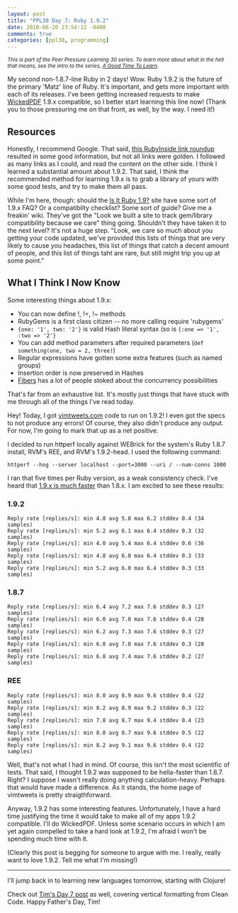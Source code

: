```yaml
---
layout: post
title: "PPL30 Day 7: Ruby 1.9.2"
date: 2010-06-20 23:54:12 -0400
comments: true
categories: [ppl30, programming]
---
```

<em><small>This is part of the Peer Pressure Learning 30 series. To learn more about what in the hell that means, see the intro to the series, [A Good Time To Learn](http://mileszs.com/blog/2010/06/13/a-good-time-to-learn.html).</small></em>

My second non-1.8.7-line Ruby in 2 days! Wow. Ruby 1.9.2 is the future of the primary 'Matz' line of Ruby. It's important, and gets more important with each of its releases. I've been getting increased requests to make [WickedPDF](http://github.com/mileszs/wicked_pdf) 1.9.x compatible, so I better start learning this line now! (Thank you to those pressuring me on that front, as well, by the way. I need it!)

## Resources ##

Honestly, I recommend Google. That said, [this RubyInside link roundup](http://www.rubyinside.com/23-useful-ruby-19-links-and-resources-1498.html) resulted in some good information, but not all links were golden. I followed as many links as I could, and read the content on the other side. I think I learned a substantial amount about 1.9.2. That said, I think the recommended method for learning 1.9.x is to grab a library of yours with some good tests, and try to make them all pass.

While I'm here, though: should the [Is It Ruby 1.9?](http://isitruby19.com/) site have some sort of 1.9.x FAQ? Or a compatiblity checklist? Some sort of guide? Give me a freakin' wiki. They've got the "Look we built a site to track gem/library compatibility because we care" thing going. Shouldn't they have taken it to the next level? It's not a huge step. "Look, we care so much about you getting your code updated, we've provided this lists of things that are very likely to cause you headaches, this list of things that catch a decent amount of people, and this list of things taht are rare, but still might trip you up at some point."


## What I Think I Now Know ##

Some interesting things about 1.9.x:

   * You can now define !, !=, !~ methods
   * RubyGems is a first class citizen -- no more calling require 'rubygems'
   * `{one: '1', two: '2'}` is valid Hash literal syntax (so is `{:one => '1', :two => '2'}`
   * You can add method parameters after required parameters (`def something(one, two = 2, three)`)
   * Regular expressions have gotten some extra features (such as named groups)
   * Insertion order is now preserved in Hashes
   * [Fibers](http://ruby-doc.org/core-1.9/classes/Fiber.html) has a lot of people stoked about the concurrency possibilities

That's far from an exhaustive list. It's mostly just things that have stuck with me through all of the things I've read today. 

Hey! Today, I got [vimtweets.com](http://vimtweets.com) code to run on 1.9.2! I even got the specs to not produce any errors! Of course, they also didn't produce any output. For now, I'm going to mark that up as a net positive.

I decided to run httperf locally against WEBrick for the system's Ruby 1.8.7 install, RVM's REE, and RVM's 1.9.2-head. I used the following command:

    httperf --hog --server localhost --port=3000 --uri / --num-conns 1000

I ran that five times per Ruby version, as a weak consistency check. I've heard that [1.9.x is much faster](http://www.rubychan.de/share/yarv_speedups.html) than 1.8.x. I am excited to see these results:


### 1.9.2 
    Reply rate [replies/s]: min 4.8 avg 5.8 max 6.2 stddev 0.4 (34 samples)
    Reply rate [replies/s]: min 5.2 avg 6.1 max 6.4 stddev 0.3 (32 samples)
    Reply rate [replies/s]: min 4.0 avg 5.4 max 6.4 stddev 0.6 (36 samples)
    Reply rate [replies/s]: min 4.8 avg 6.0 max 6.4 stddev 0.3 (33 samples)
    Reply rate [replies/s]: min 5.2 avg 6.0 max 6.4 stddev 0.3 (33 samples)

### 1.8.7 ###
    Reply rate [replies/s]: min 6.4 avg 7.2 max 7.6 stddev 0.3 (27 samples)
    Reply rate [replies/s]: min 6.0 avg 7.0 max 7.6 stddev 0.4 (28 samples)
    Reply rate [replies/s]: min 6.2 avg 7.3 max 7.6 stddev 0.3 (27 samples)
    Reply rate [replies/s]: min 6.0 avg 7.0 max 7.6 stddev 0.3 (28 samples)
    Reply rate [replies/s]: min 6.8 avg 7.4 max 7.6 stddev 0.2 (27 samples)

### REE ###
    Reply rate [replies/s]: min 8.0 avg 8.9 max 9.6 stddev 0.4 (22 samples)
    Reply rate [replies/s]: min 8.2 avg 8.9 max 9.2 stddev 0.3 (22 samples)
    Reply rate [replies/s]: min 7.8 avg 8.7 max 9.4 stddev 0.4 (23 samples)
    Reply rate [replies/s]: min 8.0 avg 8.7 max 9.6 stddev 0.5 (22 samples)
    Reply rate [replies/s]: min 8.2 avg 9.1 max 9.6 stddev 0.4 (22 samples)

Well, that's not what I had in mind. Of course, this isn't the most scientific of tests. That said, I thought 1.9.2 was supposed to be hella-faster than 1.8.7. Right? I suppose I wasn't really doing anything calculation-heavy. Perhaps that would have made a difference. As it stands, the home page of vimtweets is pretty straigthforward.

Anyway, 1.9.2 has some interesting features. Unfortunately, I have a hard time justifying the time it would take to make all of my apps 1.9.2 compatible. I'll do WickedPDF. Unless some scenario occurs in which I am yet again compelled to take a hard look at 1.9.2, I'm afraid I won't be spending much time with it. 

(Clearly this post is begging for someone to argue with me. I really, really want to love 1.9.2. Tell me what I'm missing!)

* * *

I'll jump back in to learning new languages tomorrow, starting with Clojure!

Check out [Tim's Day 7 post](http://timharvey.net/2010/06/20/ppl-day-7-vertical-formatting/) as well, covering vertical formatting from Clean Code. Happy Father's Day, Tim!
